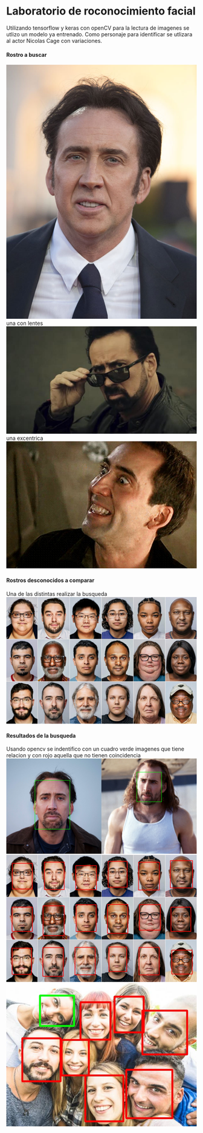 # Laboratorio de roconocimiento facial
Utilizando tensorflow y keras con openCV para la lectura de imagenes se utlizo un modelo ya entrenado. Como personaje para identificar se utlizara al actor Nicolas Cage con variaciones.

#### Rostro a buscar
![imagen1](/conocidas/conosido3.jpeg "imagen usada 3")
una con lentes
![imagen2](/conocidas/conosido4.jpeg "imagen usada 4")
una excentrica
![imagen3](/conocidas/conosido5.jpeg "imagen usada 5")

#### Rostros desconocidos a comparar
Una de las distintas realizar la busqueda
![imagen1](/desconocidas/persona2.jpeg "un conjuntos de personas")

#### Resultados de la busqueda
Usando opencv se indentifico con un cuadro verde imagenes que tiene relacion y con rojo aquella que no tienen coincidencia
![imagen1](/resultados/conosido2.jpeg "hubo 2 match en la imagen")
![imagen1](/resultados/persona2.jpeg "no hubo match")
![imagen1](/resultados/persona4.jpeg "marco un match error")

